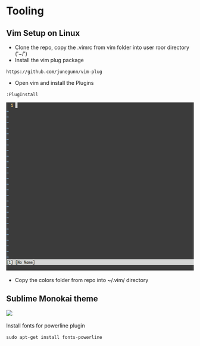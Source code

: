 # Tooling

## Vim Setup on Linux
- Clone the repo, copy the .vimrc from vim folder into user roor directory ('~/')
- Install the vim plug package
```
https://github.com/junegunn/vim-plug
```

- Open vim and install the Plugins
```
:PlugInstall
```

<img src="https://raw.githubusercontent.com/junegunn/i/master/vim-plug/installer.gif" height="450">

- Copy the colors folder from repo into ~/.vim/ directory
## Sublime Monokai theme
<img src="https://i.imgur.com/yD3Wmac.png" height="450">

Install fonts for powerline plugin
```
sudo apt-get install fonts-powerline
```
